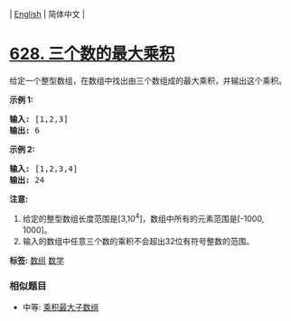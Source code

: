 | [English](README_EN.md) | 简体中文 |

# [628. 三个数的最大乘积](https://leetcode-cn.com/problems/maximum-product-of-three-numbers)
<p>给定一个整型数组，在数组中找出由三个数组成的最大乘积，并输出这个乘积。</p>

<p><strong>示例 1:</strong></p>

<pre>
<strong>输入:</strong> [1,2,3]
<strong>输出:</strong> 6
</pre>

<p><strong>示例 2:</strong></p>

<pre>
<strong>输入:</strong> [1,2,3,4]
<strong>输出:</strong> 24
</pre>

<p><strong>注意:</strong></p>

<ol>
	<li>给定的整型数组长度范围是[3,10<sup>4</sup>]，数组中所有的元素范围是[-1000, 1000]。</li>
	<li>输入的数组中任意三个数的乘积不会超出32位有符号整数的范围。</li>
</ol>

**标签:**  [数组](https://leetcode-cn.com/tag/array) [数学](https://leetcode-cn.com/tag/math) 
 ### 相似题目
- 中等:	[乘积最大子数组](https://leetcode-cn.com/problems/maximum-product-subarray) 
